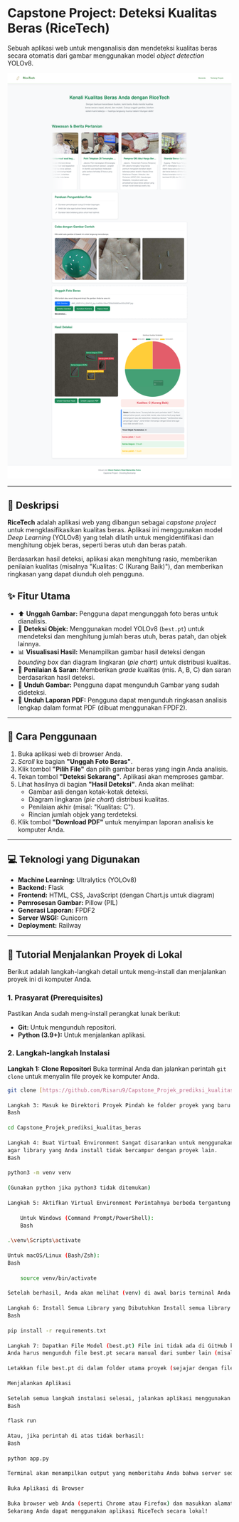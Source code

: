 # Capstone Project: Deteksi Kualitas Beras (RiceTech)

Sebuah aplikasi web untuk menganalisis dan mendeteksi kualitas beras secara otomatis dari gambar menggunakan model *object detection* YOLOv8.

![Tangkapan Layar Aplikasi RiceTech](static/assets/Web.png)

---

## 📖 Deskripsi

**RiceTech** adalah aplikasi web yang dibangun sebagai *capstone project* untuk mengklasifikasikan kualitas beras. Aplikasi ini menggunakan model *Deep Learning* (YOLOv8) yang telah dilatih untuk mengidentifikasi dan menghitung objek beras, seperti beras utuh dan beras patah.

Berdasarkan hasil deteksi, aplikasi akan menghitung rasio, memberikan penilaian kualitas (misalnya "Kualitas: C (Kurang Baik)"), dan memberikan ringkasan yang dapat diunduh oleh pengguna.

## ✨ Fitur Utama

* ⬆️ **Unggah Gambar:** Pengguna dapat mengunggah foto beras untuk dianalisis.
* 🤖 **Deteksi Objek:** Menggunakan model YOLOv8 (`best.pt`) untuk mendeteksi dan menghitung jumlah beras utuh, beras patah, dan objek lainnya.
* 📊 **Visualisasi Hasil:** Menampilkan gambar hasil deteksi dengan *bounding box* dan diagram lingkaran (*pie chart*) untuk distribusi kualitas.
* 📝 **Penilaian & Saran:** Memberikan *grade* kualitas (mis. A, B, C) dan saran berdasarkan hasil deteksi.
* 📄 **Unduh Gambar:** Pengguna dapat mengunduh Gambar yang sudah dideteksi.
* 📄 **Unduh Laporan PDF:** Pengguna dapat mengunduh ringkasan analisis lengkap dalam format PDF (dibuat menggunakan FPDF2).

---

## 🚀 Cara Penggunaan

1.  Buka aplikasi web di browser Anda.
2.  *Scroll* ke bagian **"Unggah Foto Beras"**.
3.  Klik tombol **"Pilih File"** dan pilih gambar beras yang ingin Anda analisis.
4.  Tekan tombol **"Deteksi Sekarang"**. Aplikasi akan memproses gambar.
5.  Lihat hasilnya di bagian **"Hasil Deteksi"**. Anda akan melihat:
    * Gambar asli dengan kotak-kotak deteksi.
    * Diagram lingkaran (*pie chart*) distribusi kualitas.
    * Penilaian akhir (misal: "Kualitas: C").
    * Rincian jumlah objek yang terdeteksi.
6.  Klik tombol **"Download PDF"** untuk menyimpan laporan analisis ke komputer Anda.

---

## 💻 Teknologi yang Digunakan

* **Machine Learning:** Ultralytics (YOLOv8)
* **Backend:** Flask
* **Frontend:** HTML, CSS, JavaScript (dengan Chart.js untuk diagram)
* **Pemrosesan Gambar:** Pillow (PIL)
* **Generasi Laporan:** FPDF2
* **Server WSGI:** Gunicorn
* **Deployment:** Railway

---

## 🔧 Tutorial Menjalankan Proyek di Lokal

Berikut adalah langkah-langkah detail untuk meng-install dan menjalankan proyek ini di komputer Anda.

### 1. Prasyarat (Prerequisites)

Pastikan Anda sudah meng-install perangkat lunak berikut:
* **Git:** Untuk mengunduh repositori.
* **Python (3.9+):** Untuk menjalankan aplikasi.

### 2. Langkah-langkah Instalasi

**Langkah 1: Clone Repositori**
Buka terminal Anda dan jalankan perintah `git clone` untuk menyalin file proyek ke komputer Anda.
```bash
git clone [https://github.com/Risaru9/Capstone_Projek_prediksi_kualitas_beras.git](https://github.com/Risaru9/Capstone_Projek_prediksi_kualitas_beras.git)

Langkah 3: Masuk ke Direktori Proyek Pindah ke folder proyek yang baru saja Anda clone.
Bash

cd Capstone_Projek_prediksi_kualitas_beras

Langkah 4: Buat Virtual Environment Sangat disarankan untuk menggunakan virtual environment (venv)
agar library yang Anda install tidak bercampur dengan proyek lain.
Bash

python3 -m venv venv

(Gunakan python jika python3 tidak ditemukan)

Langkah 5: Aktifkan Virtual Environment Perintahnya berbeda tergantung sistem operasi Anda.

    Untuk Windows (Command Prompt/PowerShell):
    Bash

.\venv\Scripts\activate

Untuk macOS/Linux (Bash/Zsh):
Bash

    source venv/bin/activate

Setelah berhasil, Anda akan melihat (venv) di awal baris terminal Anda.

Langkah 6: Install Semua Library yang Dibutuhkan Install semua library yang terdaftar di requirements.txt menggunakan pip.
Bash

pip install -r requirements.txt

Langkah 7: Dapatkan File Model (best.pt) File ini tidak ada di GitHub karena ukurannya besar (sesuai .gitignore).
Anda harus mengunduh file best.pt secara manual dari sumber lain (misal: Google Drive, dll.).

Letakkan file best.pt di dalam folder utama proyek (sejajar dengan file app.py).

Menjalankan Aplikasi

Setelah semua langkah instalasi selesai, jalankan aplikasi menggunakan perintah berikut:
Bash

flask run

Atau, jika perintah di atas tidak berhasil:
Bash

python app.py

Terminal akan menampilkan output yang memberitahu Anda bahwa server sedang berjalan, biasanya di alamat: * Running on http://127.0.0.1:5000

Buka Aplikasi di Browser

Buka browser web Anda (seperti Chrome atau Firefox) dan masukkan alamat http://127.0.0.1:5000.
Sekarang Anda dapat menggunakan aplikasi RiceTech secara lokal!




